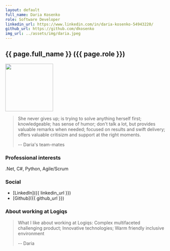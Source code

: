```yaml
---
layout: default
full_name: Daria Kosenko
role: Software Developer
linkedin_url: https://www.linkedin.com/in/daria-kosenko-54943220/
github_url: https://github.com/dkosenko
img_url: ../assets/img/daria.jpeg
---
```


## {{ page.full_name }} ({{ page.role }})

<img src="{{ page.img_url }}" class="developer-photo" width="150px" />

> She never gives up; is trying to solve anything herself first; knowledgeable; 
> has sense of humor; don't talk a lot, but provides valuable remarks when needed; 
> focused on results and swift delivery;
> offers valuable critisizm and support at the right moments.
>
> -- Daria's team-mates

### Professional interests

.Net, C#, Python, Agile/Scrum

### Social

 * [LinkedIn]({{ linkedin_url }})
 * [Github]({{ github_url }})

### About working at Logiqs

> What I like about working at Logiqs:
> Complex multifaceted challenging product; Innovative technologies; Warm friendly inclusive environment
>
> -- Daria